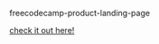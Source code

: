  freecodecamp-product-landing-page
 
 <a href=" https://sameeray16.github.io/freecodecamp-product-landing-page/ "> check it out here! </a>
